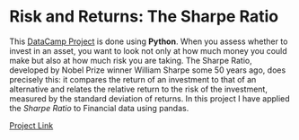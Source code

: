 
# Risk and Returns: The Sharpe Ratio
This [DataCamp Project](https://www.datacamp.com/projects/66) is done using **Python**. 
When you assess whether to invest in an asset, you want to look not only at how much money you could make but also at how much risk you are taking. The Sharpe Ratio, developed by Nobel Prize winner William Sharpe some 50 years ago, does precisely this: it compares the return of an investment to that of an alternative and relates the relative return to the risk of the investment, measured by the standard deviation of returns.
In this project I have applied the *Sharpe Ratio* to Financial data using pandas.

[Project Link](https://github.com/emuhsina/risk_and_return/blob/master/notebook.ipynb)
